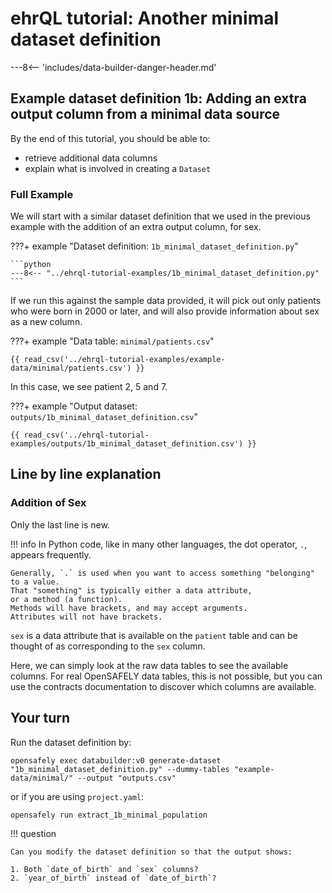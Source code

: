 # ehrQL tutorial: Another minimal dataset definition

---8<-- 'includes/data-builder-danger-header.md'

## Example dataset definition 1b: Adding an extra output column from a minimal data source

By the end of this tutorial, you should be able to:

* retrieve additional data columns
* explain what is involved in creating a `Dataset`

### Full Example

We will start with a similar dataset definition that we used in the previous example
with the addition of an extra output column, for sex.

???+ example "Dataset definition: `1b_minimal_dataset_definition.py`"

    ```python
    ---8<-- "../ehrql-tutorial-examples/1b_minimal_dataset_definition.py"
    ```

If we run this against the sample data provided, it will pick out only patients who were born in 2000 or later, and will also provide information about sex as a new column.

???+ example "Data table: `minimal/patients.csv`"

    {{ read_csv('../ehrql-tutorial-examples/example-data/minimal/patients.csv') }}

In this case, we see patient 2, 5 and 7.

???+ example "Output dataset: `outputs/1b_minimal_dataset_definition.csv`"

    {{ read_csv('../ehrql-tutorial-examples/outputs/1b_minimal_dataset_definition.csv') }}

## Line by line explanation

### Addition of Sex

Only the last line is new.

!!! info
    In Python code, like in many other languages, the dot operator, `.`, appears frequently.

    Generally, `.` is used when you want to access something "belonging" to a value.
    That "something" is typically either a data attribute,
    or a method (a function).
    Methods will have brackets, and may accept arguments.
    Attributes will not have brackets.

`sex` is a data attribute that is available on the `patient` table
and can be thought of as corresponding to the `sex` column.

Here, we can simply look at the raw data tables to see the available columns.
For real OpenSAFELY data tables, this is not possible,
but you can use the contracts documentation to discover which columns are available.

## Your turn

Run the dataset definition by:

```
opensafely exec databuilder:v0 generate-dataset "1b_minimal_dataset_definition.py" --dummy-tables "example-data/minimal/" --output "outputs.csv"
```

or if you are using `project.yaml`:

```
opensafely run extract_1b_minimal_population
```

!!! question

    Can you modify the dataset definition so that the output shows:

    1. Both `date_of_birth` and `sex` columns?
    2. `year_of_birth` instead of `date_of_birth`?
